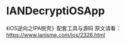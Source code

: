 # IANDecryptiOSApp
《iOS逆向之IPA脱壳》配套工具与源码
原文请看：<a href='https://www.ianisme.com/ios/2326.html'>https://www.ianisme.com/ios/2326.html</a>
